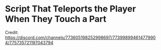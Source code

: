 # Script That Teleports the Player When They Touch a Part

Credit:\
https://discord.com/channels/773605198252998697/773998994614779904/775735721197043794
